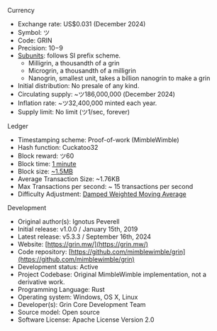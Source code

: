 
Currency
- Exchange rate:  US$0.031 (December 2024)
- Symbol:  ツ 
- Code:  GRIN
- Precision:  10−9
- [Subunits](https://github.com/mimblewimble/grin/blob/master/core/src/consensus.rs#L36-L40): follows SI prefix scheme.
  - Milligrin, a thousandth of a grin
  - Microgrin, a thousandth of a milligrin
  - Nanogrin, smallest unit, takes a billion nanogrin to make a grin
- Initial distribution:  No presale of any kind.
- Circulating supply:  ~ツ186,000,000 (December 2024)
- Inflation rate: ~ツ32,400,000 minted each year.
- Supply limit:  No limit (ツ1/sec, forever)

Ledger
- Timestamping scheme:  Proof-of-work (MimbleWimble)
- Hash function:  Cuckatoo32
- Block reward:  ツ60
- Block time: [1 minute](https://github.com/mimblewimble/grin/blob/master/core/src/consensus.rs#L36-L40)
- Block size: [~1.5MB](https://github.com/mimblewimble/grin/blob/master/core/src/consensus.rs#L110C1-L122C42)
- Average Transaction Size: ~1.76KB
- Max Transactions per second: ~ 15 transactions per second
- Difficulty Adjustment: [Damped Weighted Moving Average](https://github.com/mimblewimble/grin/blob/master/core/src/consensus.rs#L174)

Development
- Original author(s):  Ignotus Peverell
- Initial release:  v1.0.0 / January 15th, 2019
- Latest release:  v5.3.3 / September 16th, 2024
- Website:  [https://grin.mw/](https://grin.mw/)
- Code repository:  [https://github.com/mimblewimble/grin](https://github.com/mimblewimble/grin)
- Development status:  Active
- Project Codebase:  Original MimbleWimble implementation, not a derivative work. 
- Programming Language:  Rust
- Operating system:  Windows, OS X, Linux
- Developer(s):  Grin Core Development Team
- Source model:  Open source
- Software License:  Apache License Version 2.0


